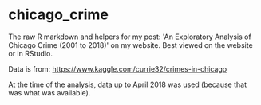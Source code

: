 # chicago_crime

The raw R markdown and helpers for my post: 'An Exploratory Analysis of Chicago Crime (2001 to 2018)' on my website. Best viewed on the website or in RStudio.

Data is from: 
https://www.kaggle.com/currie32/crimes-in-chicago

At the time of the analysis, data up to April 2018 was used (because that was what was available). 


